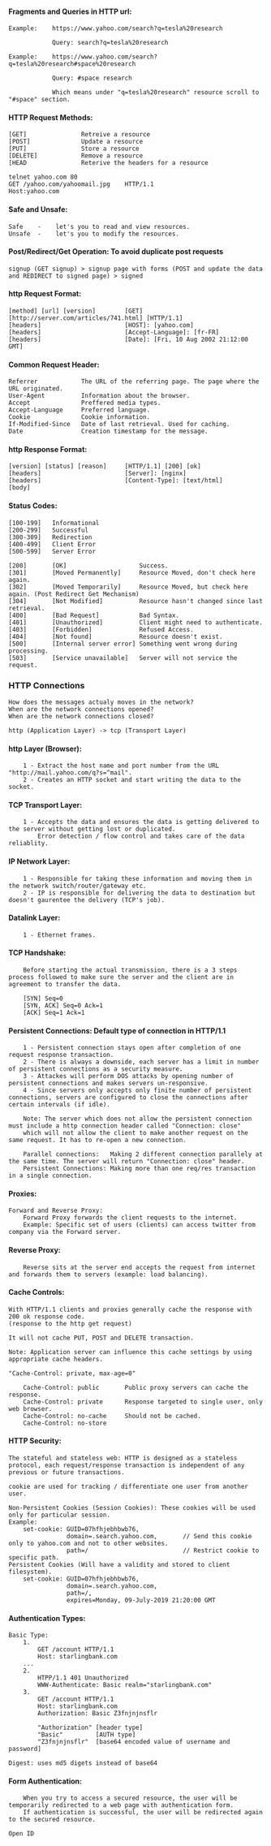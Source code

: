 #### Fragments and Queries in HTTP url:

    Example:    https://www.yahoo.com/search?q=tesla%20research
                
                Query: search?q=tesla%20research

    Example:    https://www.yahoo.com/search?q=tesla%20research#space%20research

                Query: #space research
                
                Which means under "q=tesla%20research" resource scroll to "#space" section.

#### HTTP Request Methods:

    [GET]               Retreive a resource
    [POST]              Update a resource
    [PUT]               Store a resource
    [DELETE]            Remove a resource
    [HEAD               Reterive the headers for a resource

    telnet yahoo.com 80
    GET /yahoo.com/yahoomail.jpg    HTTP/1.1
    Host:yahoo.com

#### Safe and Unsafe:

    Safe    -    let's you to read and view resources.
    Unsafe  -    let's you to modify the resources.

#### Post/Redirect/Get Operation: To avoid duplicate post requests

    signup (GET signup) > signup page with forms (POST and update the data and REDIRECT to signed page) > signed

#### http Request Format:

    [method] [url] [version]        [GET] [http://server.com/articles/741.html] [HTTP/1.1]
    [headers]                       [HOST]: [yahoo.com]
    [headers]                       [Accept-Language]: [fr-FR]
    [headers]                       [Date]: [Fri, 10 Aug 2002 21:12:00 GMT]

#### Common Request Header:

    Referrer            The URL of the referring page. The page where the URL originated.
    User-Agent          Information about the browser.
    Accept              Preffered media types.
    Accept-Language     Preferred language.
    Cookie              Cookie information.
    If-Modified-Since   Date of last retrieval. Used for caching.
    Date                Creation timestamp for the message.

#### http Response Format:

    [version] [status] [reason]     [HTTP/1.1] [200] [ok]
    [headers]                       [Server]: [nginx]
    [headers]                       [Content-Type]: [text/html]
    [body]

#### Status Codes:

    [100-199]   Informational
    [200-299]   Successful
    [300-309]   Redirection
    [400-499]   Client Error
    [500-599]   Server Error

    [200]       [OK]                    Success.
    [301]       [Moved Permanently]     Resource Moved, don't check here again.
    [302]       [Moved Temporarily]     Resource Moved, but check here again. (Post Redirect Get Mechanism)
    [304]       [Not Modified]          Resource hasn't changed since last retrieval.
    [400]       [Bad Request]           Bad Syntax.
    [401]       [Unauthorized]          Client might need to authenticate.
    [403]       [Forbidden]             Refused Access.
    [404]       [Not found]             Resource doesn't exist.
    [500]       [Internal server error] Something went wrong during processing.
    [503]       [Service unavailable]   Server will not service the request.


### HTTP Connections
    
    How does the messages actualy moves in the network?
    When are the network connections opened?
    When are the network connections closed?

    http (Application Layer) -> tcp (Transport Layer)

#### http Layer (Browser):

        1 - Extract the host name and port number from the URL "http://mail.yahoo.com/q?s=^mail".
        2 - Creates an HTTP socket and start writing the data to the socket.

#### TCP Transport Layer:

        1 - Accepts the data and ensures the data is getting delivered to the server without getting lost or duplicated.
            Error detection / flow control and takes care of the data reliablity.
    
#### IP Network Layer:

        1 - Responsible for taking these information and moving them in the network switch/router/gateway etc.
        2 - IP is responsible for delivering the data to destination but doesn't gaurentee the delivery (TCP's job).

#### Datalink Layer:

        1 - Ethernet frames.

#### TCP Handshake:

        Before starting the actual transmission, there is a 3 steps process followed to make sure the server and the client are in agreement to transfer the data.
    
        [SYN] Seq=0
        [SYN, ACK] Seq=0 Ack=1
        [ACK] Seq=1 Ack=1
    
#### Persistent Connections: Default type of connection in HTTP/1.1

        1 - Persistent connection stays open after completion of one request response transaction.
        2 - There is always a downside, each server has a limit in number of persistent connections as a security measure.   
        3 - Attackes will perform DOS attacks by opening number of persistent connections and makes servers un-responsive. 
        4 - Since servers only accepts only finite number of persistent connections, servers are configured to close the connections after certain intervals (if idle).

        Note: The server which does not allow the persistent connection must include a http connection header called "Connection: close"
        which will not allow the client to make another request on the same request. It has to re-open a new connection.

        Parallel connections:   Making 2 different connection parallely at the same time. The server will return "Connection: close" header.
        Persistent Connections: Making more than one req/res transaction in a single connection.

#### Proxies:
    Forward and Reverse Proxy:
        Forward Proxy forwards the client requests to the internet.
        Example: Specific set of users (clients) can access twitter from company via the Forward server.
    
#### Reverse Proxy:
        Reverse sits at the server end accepts the request from internet and forwards them to servers (example: load balancing).
    

#### Cache Controls:

    With HTTP/1.1 clients and proxies generally cache the response with 200 ok response code.
    (response to the http get request)

    It will not cache PUT, POST and DELETE transaction.

    Note: Application server can influence this cache settings by using appropriate cache headers.
    
    "Cache-Control: private, max-age=0"

        Cache-Control: public       Public proxy servers can cache the response.
        Cache-Control: private      Response targeted to single user, only web browser.
        Cache-Control: no-cache     Should not be cached.    
        Cache-Control: no-store

#### HTTP Security:

    The stateful and stateless web: HTTP is designed as a stateless protocol, each request/response transaction is independent of any previous or future transactions.

    cookie are used for tracking / differentiate one user from another user.

    Non-Persistent Cookies (Session Cookies): These cookies will be used only for particular session.
    Example:
        set-cookie: GUID=07hfhjebhbwb76,
                    domain=.search.yahoo.com,       // Send this cookie only to yahoo.com and not to other websites.
                    path=/                          // Restrict cookie to specific path.
    Persistent Cookies (Will have a validity and stored to client filesystem).
        set-cookie: GUID=07hfhjebhbwb76,
                    domain=.search.yahoo.com,
                    path=/,                         
                    expires=Monday, 09-July-2019 21:20:00 GMT

#### Authentication Types:

    Basic Type:
        1.
            GET /account HTTP/1.1
            Host: starlingbank.com
        ...   
        2.
            HTPP/1.1 401 Unauthorized
            WWW-Authenticate: Basic realm="starlingbank.com"
        3.
            GET /account HTTP/1.1
            Host: starlingbank.com
            Authorization: Basic Z3fnjnjnsflr

            "Authorization" [header type]
            "Basic"         [AUTH type]
            "Z3fnjnjnsflr"  [base64 encoded value of username and password]
    
    Digest: uses md5 digets instead of base64

#### Form Authentication:

        When you try to access a secured resource, the user will be temporarily redirected to a web page with authentication form.
        If authentication is successful, the user will be redirected again to the secured resource.
    
    Open ID